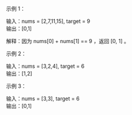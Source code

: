 示例 1：   

输入：nums = [2,7,11,15], target = 9  
输出：[0,1]  

解释：因为 nums[0] + nums[1] == 9 ，返回 [0, 1] 。  
 
 示例 2：   
 
输入：nums = [3,2,4], target = 6  
输出：[1,2]  

 示例 3：   

输入：nums = [3,3], target = 6  
输出：[0,1]